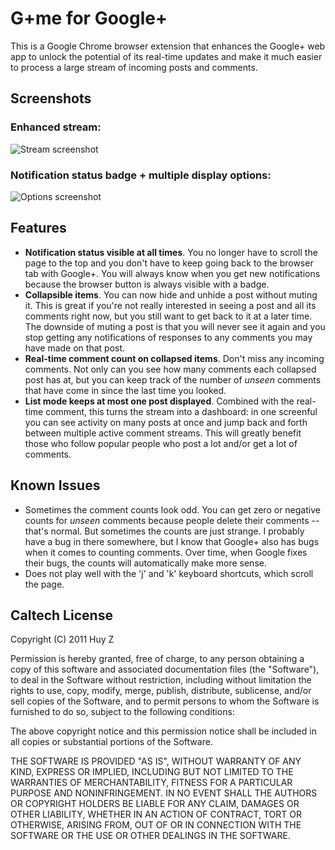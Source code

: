 G+me for Google+
================

This is a Google Chrome browser extension that enhances the Google+ web app
to unlock the potential of its real-time updates and make it much easier to
process a large stream of incoming posts and comments.

Screenshots
-----------

### Enhanced stream: ###

![Stream
screenshot](google-plus-me/raw/master/screenshots/screenshot-gpme-stream.png)

### Notification status badge + multiple display options: ###

![Options
screenshot](google-plus-me/raw/master/screenshots/screenshot-gpme-options.png)

Features
--------
 *  **Notification status visible at all times**.  You no longer have to scroll
    the page to the top and you don't have to keep going back to the browser
    tab with Google+.  You will always know when you get new notifications
    because the browser button is always visible with a badge.
 *  **Collapsible items**.  You can now hide and unhide a post without muting it.
    This is great if you're not really interested in seeing a post and all its
    comments right now, but you still want to get back to it at a later time.
    The downside of muting a post is that you will never see it again and
    you stop getting any notifications of responses to any comments you may
    have made on that post.
 *  **Real-time comment count on collapsed items**.  Don't miss any incoming
    comments.  Not only can you see how many comments each collapsed post has
    at, but you can keep track of the number of *unseen* comments that
    have come in since the last time you looked.
 *  **List mode keeps at most one post displayed**.  Combined with the
    real-time comment, this turns the stream into a dashboard: in one
    screenful you can see activity on many posts at once and jump back and
    forth between multiple active comment streams. This will greatly benefit
    those who follow popular people who post a lot and/or get a lot of
    comments.

Known Issues
------------
 *  Sometimes the comment counts look odd.  You can get zero or negative
    counts for *unseen* comments because people delete their comments -- that's
    normal.  But sometimes the counts are just strange.  I probably have a bug
    in there somewhere, but I know that Google+ also has bugs when it comes
    to counting comments.  Over time, when Google fixes their bugs, the counts
    will automatically make more sense.
 *  Does not play well with the 'j' and 'k' keyboard shortcuts, which scroll
    the page.


Caltech License
---------------

Copyright (C) 2011 Huy Z

Permission is hereby granted, free of charge, to any person obtaining
a copy of this software and associated documentation files (the
"Software"), to deal in the Software without restriction, including
without limitation the rights to use, copy, modify, merge, publish,
distribute, sublicense, and/or sell copies of the Software, and to
permit persons to whom the Software is furnished to do so, subject to
the following conditions:

The above copyright notice and this permission notice shall be
included in all copies or substantial portions of the Software.

THE SOFTWARE IS PROVIDED "AS IS", WITHOUT WARRANTY OF ANY KIND,
EXPRESS OR IMPLIED, INCLUDING BUT NOT LIMITED TO THE WARRANTIES OF
MERCHANTABILITY, FITNESS FOR A PARTICULAR PURPOSE AND
NONINFRINGEMENT. IN NO EVENT SHALL THE AUTHORS OR COPYRIGHT HOLDERS BE
LIABLE FOR ANY CLAIM, DAMAGES OR OTHER LIABILITY, WHETHER IN AN ACTION
OF CONTRACT, TORT OR OTHERWISE, ARISING FROM, OUT OF OR IN CONNECTION
WITH THE SOFTWARE OR THE USE OR OTHER DEALINGS IN THE SOFTWARE.
